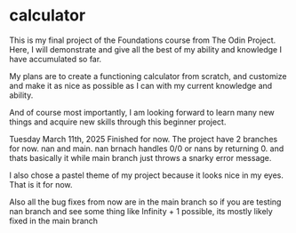 # calculator

This is my final project of the Foundations course from The Odin Project. Here, I will demonstrate and give all the best of my ability and knowledge I have accumulated so far.

My plans are to create a functioning calculator from scratch, and customize and make it as nice as possible as I can with my current knowledge and ability.

And of course most importantly, I am looking forward to learn many new things and acquire new skills through this beginner project.


Tuesday March 11th, 2025
Finished for now. The project have 2 branches for now. nan and main. nan brnach handles 0/0 or nans by returning 0. and thats basically it while main branch just throws a snarky error message.

I also chose a pastel theme of my project because it looks nice in my eyes. That is it for now.


Also all the bug fixes from now are in the main branch so if you are testing nan branch and see some thing like Infinity + 1 possible, its mostly likely fixed in the main branch
